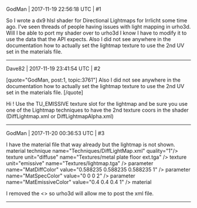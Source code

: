 GodMan | 2017-11-19 22:56:18 UTC | #1

So I wrote a dx9 hlsl shader for Directional Lightmaps for Irrlicht some time ago. I've seen threads of people having issues with light mapping in urho3d. Will I be able to port my shader over to urho3d I know I have to modify it to use the data that the API expects. Also I did not see anywhere in the documentation how to actually set the lightmap texture to use the 2nd UV set in the materials file.

-------------------------

Dave82 | 2017-11-19 23:41:54 UTC | #2

[quote="GodMan, post:1, topic:3761"]
Also I did not see anywhere in the documentation how to actually set the lightmap texture to use the 2nd UV set in the materials file.
[/quote]

Hi ! Use the TU_EMISSIVE texture slot for the lightmap and be sure you use one of the Lightmap techniques to have the 2nd texture coors in the shader (DiffLightmap.xml or DiffLightmapAlpha.xml)

-------------------------

GodMan | 2017-11-20 00:36:53 UTC | #3

I have the material file that way already but the lightmap is not shown.
material
	technique name="Techniques/DiffLightMap.xml" quality="1"/>
	texture unit="diffuse" name="Textures/metal plate floor ext.tga" />
	texture unit="emissive" name="Textures/lightmap.tga" />
	parameter name="MatDiffColor" value="0.588235 0.588235 0.588235 1" />
	parameter name="MatSpecColor" value="0 0 0 2" />
	parameter name="MatEmissiveColor" value="0.4 0.4 0.4 1" />
material

I removed the <> so urho3d will allow me to post the xml file.

-------------------------

